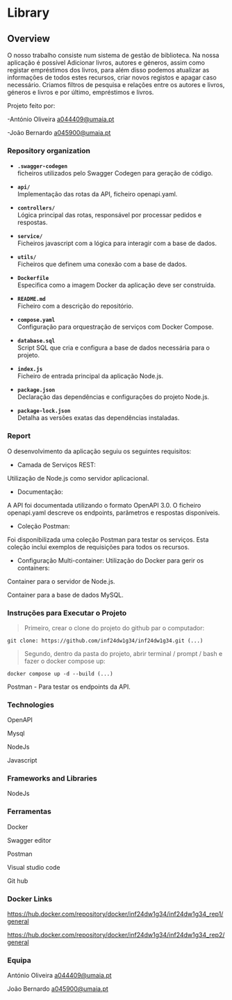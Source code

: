 # Library

## Overview
O nosso trabalho consiste num sistema de gestão de biblioteca. Na nossa aplicação é possível Adicionar livros, autores e géneros, assim como registar empréstimos dos livros, para além disso podemos atualizar as informações de todos estes recursos, criar novos registos e apagar caso necessário. Criamos filtros de pesquisa e relações entre os autores e livros, géneros e livros e por último, empréstimos e livros.

Projeto feito por:

-António Oliveira a044409@umaia.pt

-João Bernardo a045900@umaia.pt


### Repository organization
- **`.swagger-codegen`**  
  ficheiros utilizados pelo Swagger Codegen para geração de código.
 
- **`api/`**  
  Implementação das rotas da API, ficheiro openapi.yaml.
 
- **`controllers/`**  
  Lógica principal das rotas, responsável por processar pedidos e respostas.
 
- **`service/`**  
  Ficheiros javascript com a lógica para interagir com a base de dados.
 
- **`utils/`**  
  Ficheiros que definem uma conexão com a base de dados.
 
- **`Dockerfile`**  
  Especifica como a imagem Docker da aplicação deve ser construída.
 
- **`README.md`**  
  Ficheiro com a descrição do repositório.
 
- **`compose.yaml`**  
  Configuração para orquestração de serviços com Docker Compose.
 
- **`database.sql`**  
  Script SQL que cria e configura a base de dados necessária para o projeto.
 
- **`index.js`**  
  Ficheiro de entrada principal da aplicação Node.js.
 
- **`package.json`**  
  Declaração das dependências e configurações do projeto Node.js.
 
- **`package-lock.json`**  
  Detalha as versões exatas das dependências instaladas.

### Report

O desenvolvimento da aplicação seguiu os seguintes requisitos:

- Camada de Serviços REST:

Utilização de Node.js como servidor aplicacional.

- Documentação:

A API foi documentada utilizando o formato OpenAPI 3.0.
O ficheiro openapi.yaml descreve os endpoints, parâmetros e respostas disponíveis.

- Coleção Postman:

Foi disponibilizada uma coleção Postman para testar os serviços. Esta coleção inclui exemplos de requisições para todos os recursos.

- Configuração Multi-container:
Utilização do Docker para gerir os containers:

Container para o servidor de Node.js.

Container para a base de dados MySQL.

### Instruções para Executar o Projeto

> Primeiro, crear o clone do projeto do github par o computador:
```
git clone: https://github.com/inf24dw1g34/inf24dw1g34.git (...)
```

> Segundo, dentro da pasta do projeto, abrir terminal / prompt / bash e fazer o docker compose up:
```
docker compose up -d --build (...)
```


Postman - Para testar os endpoints da API.

### Technologies

OpenAPI

Mysql

NodeJs

Javascript

### Frameworks and Libraries

NodeJs

### Ferramentas
Docker

Swagger editor

Postman

Visual studio code

Git hub

### Docker Links

https://hub.docker.com/repository/docker/inf24dw1g34/inf24dw1g34_rep1/general

https://hub.docker.com/repository/docker/inf24dw1g34/inf24dw1g34_rep2/general
 
### Equipa

António Oliveira a044409@umaia.pt

João Bernardo a045900@umaia.pt



